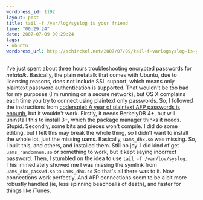 ```yaml
--- 
wordpress_id: 1192
layout: post
title: tail -f /var/log/syslog is your friend
time: "00:29:24"
date: 2007-07-09 00:29:24
tags: 
- ubuntu
wordpress_url: http://schinckel.net/2007/07/09/tail-f-varlogsyslog-is-your-friend/
---
```

I've just spent about three hours troubleshooting encrypted passwords for _netatalk_. Basically, the plain netatalk that comes with Ubuntu, due to licensing reasons, does not include SSL support, which means only plaintext password authentication is supported. That wouldn't be too bad for my purposes (I'm running on a secure network), but OS X complains each time you try to connect using plaintext only passwords. So, I followed the instructions from [coderspiel: A year of plaintext AFP passwords is enough][1], but it wouldn't work. Firstly, it needs BerkelyDB 4+, but will uninstall this to install 3+, which the package manager thinks it needs. Stupid. Secondly, some bits and pieces won't compile. I did do some editing, but I felt this may break the whole thing, so I didn't want to install the whole lot, just the missing uams. Basically, `uams_dhx.so` was missing. So, I built this, and others, and installed them. Still no joy. I did kind of get `uams_randomnum.so` or something to work, but it kept saying incorrect password. Then, I stumbled on the idea to use `tail -f /var/lov/syslog`. This immediately showed me I was missing the symlink from `uams_dhx_passwd.so` to `uams_dhx.so` So that's all there was to it. Now connections work perfectly. And AFP connections seem to be a bit more robustly handled (ie, less spinning beachballs of death), and faster for things like iTunes. 

   [1]: http://technically.us/n8/articles/2006/11/16/a-year-of-plaintext-afp-passwords-is-enough

